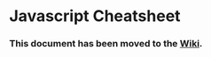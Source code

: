 # Javascript Cheatsheet

### This document has been moved to the [Wiki](https://github.com/tapmodo/jsintro/wiki).
